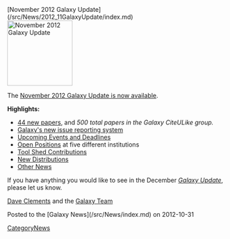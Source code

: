 <div class='newsItemHeader'>[November 2012 Galaxy Update](/src/News/2012_11GalaxyUpdate/index.md)</div>

<div class='right'><a href='/src/GalaxyUpdates/2012_11/index.md'><img src="/src/Images/Logos/GalaxyUpdate200.png" alt="November 2012 Galaxy Update" width=150 /></a></div>

The [November 2012 Galaxy Update is now available](/src/GalaxyUpdates/2012_11/index.md). 

**Highlights:**

* [44 new papers](/src/GalaxyUpdates/2012_11/index.md#new-papers), and *500 total papers in the Galaxy CiteULike group.*
* [Galaxy's new issue reporting system](/src/GalaxyUpdates/2012_11/index.md#new-trello-issue-board)
* [Upcoming Events and Deadlines](/src/GalaxyUpdates/2012_11/index.md#upcoming-events-and-deadlines)
* [Open Positions](/src/GalaxyUpdates/2012_11/index.md#whos-hiring) at five different institutions
* [Tool Shed Contributions](/src/GalaxyUpdates/2012_11/index.md#tool-shed-contributions)
* [New Distributions](/src/GalaxyUpdates/2012_11/index.md#new-distributions)
* [Other News](/src/GalaxyUpdates/2012_11/index.md#other-news)

If you have anything you would like to see in the December *[Galaxy Update](/src/GalaxyUpdates/index.md)*, please let us know.

[Dave Clements](/src/DaveClements/index.md) and the [Galaxy Team](/src/GalaxyTeam/index.md)

<div class='newsItemFooter'>Posted to the [Galaxy News](/src/News/index.md) on 2012-10-31</div>

[CategoryNews](/src/CategoryNews/index.md)
